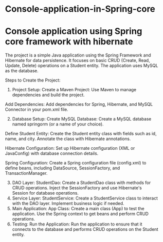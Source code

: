 # Console-application-in-Spring-core
Console application using Spring core framework with hibernate
====================================================================================================================

The project is a simple Java application using the Spring Framework and Hibernate for data persistence. It focuses on basic CRUD (Create, Read, Update, Delete) operations on a Student entity. The application uses MySQL as the database.

Steps to Create the Project:
1. Project Setup:
Create a Maven Project:
Use Maven to manage dependencies and build the project.

Add Dependencies:
Add dependencies for Spring, Hibernate, and MySQL Connector in your pom.xml file.

2. Database Setup:
Create MySQL Database:
Create a MySQL database named springorm (or a name of your choice).

Define Student Entity:
Create the Student entity class with fields such as id, name, and city. Annotate the class with Hibernate annotations.

Hibernate Configuration:
Set up Hibernate configuration (XML or JavaConfig) with database connection details.

Spring Configuration:
Create a Spring configuration file (config.xml) to define beans, including DataSource, SessionFactory, and TransactionManager.

3. DAO Layer:
StudentDao:
Create a StudentDao class with methods for CRUD operations. Inject the SessionFactory and use Hibernate's Session for database operations.
4. Service Layer:
StudentService:
Create a StudentService class to interact with the DAO layer. Implement business logic if needed.
5. Main Application:
App Class:
Create a main class (App) to test the application. Use the Spring context to get beans and perform CRUD operations.
6. Testing:
Run the Application:
Run the application to ensure that it connects to the database and performs CRUD operations on the Student entity.
